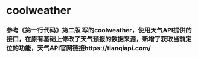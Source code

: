 # coolweather

### 参考《第一行代码》第二版 写的coolweather，使用天气API提供的接口，在原有基础上修改了天气预报的数据来源，新增了获取当前定位的功能，天气API官网链接https://tianqiapi.com/
